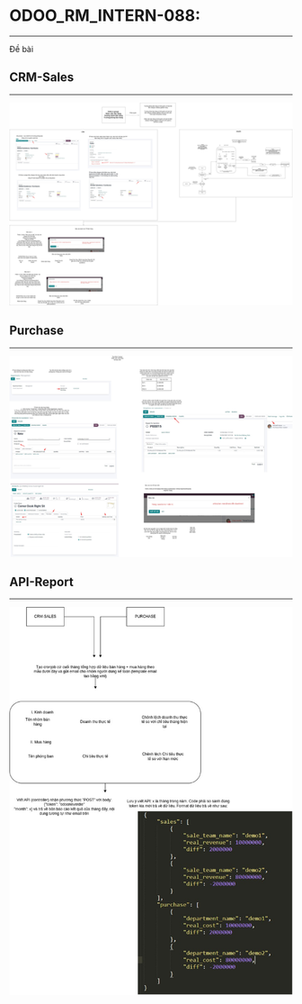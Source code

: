 # ODOO_RM_INTERN-088: 
---
Đề bài

## CRM-Sales
---
![crmsales](odoo_intern/CRM-Sales.jpg)

## Purchase
---
![purchase](odoo_intern/Purchase.jpg)

## API-Report
---
![apireport](odoo_intern/API-Report.jpg)